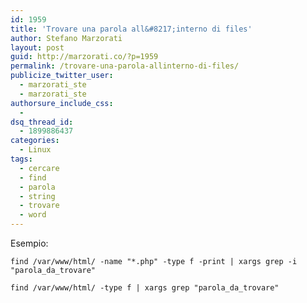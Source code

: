 ```yaml
---
id: 1959
title: 'Trovare una parola all&#8217;interno di files'
author: Stefano Marzorati
layout: post
guid: http://marzorati.co/?p=1959
permalink: /trovare-una-parola-allinterno-di-files/
publicize_twitter_user:
  - marzorati_ste
  - marzorati_ste
authorsure_include_css:
  - 
dsq_thread_id:
  - 1899886437
categories:
  - Linux
tags:
  - cercare
  - find
  - parola
  - string
  - trovare
  - word
---
```

Esempio:

`find /var/www/html/ -name "*.php" -type f -print | xargs grep -i "parola_da_trovare"`

`find /var/www/html/ -type f | xargs grep "parola_da_trovare"`